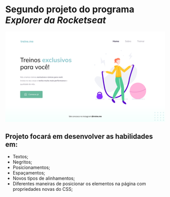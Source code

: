 # Segundo projeto do programa ***Explorer da Rocketseat***

![Segundo projeto do programa Explorer da Rocketseat](https://github.com/Clara-Pacheco/Explorer--Rocketseat--Projeto02/blob/main/assets/Projeto%2002.png)

## Projeto focará em desenvolver as habilidades em:

- Textos;
- Negritos;
- Posicionamentos;
- Espaçamentos;
- Novos tipos de alinhamentos;
- Diferentes maneiras de posicionar os elementos na página com propriedades novas do CSS;
